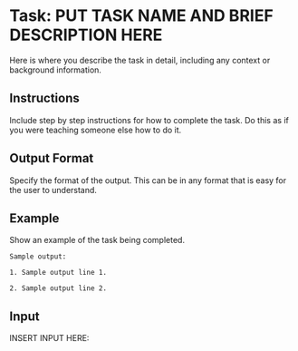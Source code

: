 # Task: PUT TASK NAME AND BRIEF DESCRIPTION HERE

Here is where you describe the task in detail, including any context or background information.

## Instructions

Include step by step instructions for how to complete the task. Do this as if you were
teaching someone else how to do it.

## Output Format

Specify the format of the output. This can be in any format that is easy for the user to understand.

## Example

Show an example of the task being completed.

```plaintext
Sample output:

1. Sample output line 1.

2. Sample output line 2.
```

## Input

INSERT INPUT HERE:
